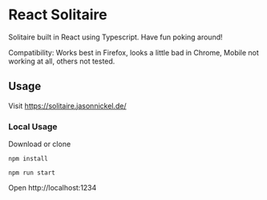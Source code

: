 # React Solitaire

Solitaire built in React using Typescript. Have fun poking around!

Compatibility: Works best in Firefox, looks a little bad in Chrome, Mobile not working at all, others not tested.

## Usage

Visit https://solitaire.jasonnickel.de/

### Local Usage

Download or clone

`npm install`

`npm run start`

Open http://localhost:1234
